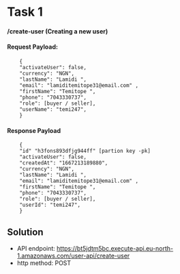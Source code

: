 # Task 1
#### /create-user (Creating a new user)
#### Request Payload:
```
    {
    "activateUser": false,
    "currency": "NGN",
    "lastName": "Lamidi ",
    "email": "lamiditemitope31@email.com" ,
    "firstName": "Temitope ",
    "phone": "7043330737",
    "role": [buyer / seller],
    "userName": "temi247",
    }
```
#### Response Payload
```
    {
    "id" "h3fons893dfjg944ff" [partion key -pk]
    "activateUser": false,
    "createdAt": "1667213189880",
    "currency": "NGN",
    "lastName": "Lamidi ",
    "email": "lamiditemitope31@email.com" ,
    "firstName": "Temitope ",
    "phone": "7043330737",
    "role": [buyer / seller],
    "userId": "temi247",
    }
```

## Solution
* API endpoint: https://bt5jdtm5bc.execute-api.eu-north-1.amazonaws.com/user-api/create-user
* http method: POST
